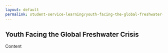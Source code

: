 ```yaml
---
layout: default
permalink: student-service-learning/youth-facing-the-global-freshwater-crisis
---
```

<section class="wide">
    <h1>Youth Facing the Global Freshwater Crisis</h1>
</section>
Content
